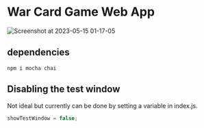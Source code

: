 # War Card Game Web App

![Screenshot at 2023-05-15 01-17-05](https://github.com/nicholasleexyz/promineo-week06/assets/129869926/edc7af5a-9ec4-4c0c-93e8-9cfaf528fe84)
## dependencies

```
npm i mocha chai
```

## Disabling the test window
Not ideal but currently can be done by setting a variable in index.js.

```javascript
showTestWindow = false;
```
